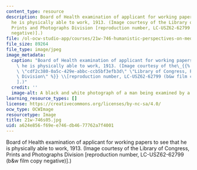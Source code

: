 ```yaml
---
content_type: resource
description: Board of Health examination of applicant for working papers to see that
  he is physically able to work, 1913. (Image courtesy of the Library of Congress,
  Prints and Photographs Division [reproduction number, LC-USZ62-62799 (b&w film copy
  negative)].)
file: /ol-ocw-studio-app/courses/21w-746-humanistic-perspectives-on-medicine-from-ancient-greece-to-modern-america-spring-2005/a624e856f69ee746db4677762a7f4001_21w-746s05.jpg
file_size: 89264
file_type: image/jpeg
image_metadata:
  caption: "Board of Health examination of applicant for working papers to see that\
    \ he is physically able to work, 1913. (Image courtesy of the\_{{% resource_link\
    \ \"cdf2c380-0a5c-429e-abbc-ccb5bf3efb3d\" \"Library of Congress, Prints and Photographs\
    \ Division\" %}} \\[reproduction number, LC-USZ62-62799 (b&w film copy negative)\\\
    ].)"
  credit: ''
  image-alt: A black and white photograph of a man being examined by a doctor.
learning_resource_types: []
license: https://creativecommons.org/licenses/by-nc-sa/4.0/
ocw_type: OCWImage
resourcetype: Image
title: 21w-746s05.jpg
uid: a624e856-f69e-e746-db46-77762a7f4001
---
```

Board of Health examination of applicant for working papers to see that he is physically able to work, 1913. (Image courtesy of the Library of Congress, Prints and Photographs Division [reproduction number, LC-USZ62-62799 (b&w film copy negative)].)